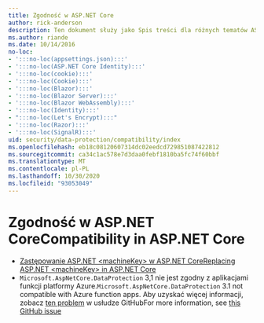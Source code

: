 ```yaml
---
title: Zgodność w ASP.NET Core
author: rick-anderson
description: Ten dokument służy jako Spis treści dla różnych tematów ASP.NET Core zgodności ochrony danych.
ms.author: riande
ms.date: 10/14/2016
no-loc:
- ':::no-loc(appsettings.json):::'
- ':::no-loc(ASP.NET Core Identity):::'
- ':::no-loc(cookie):::'
- ':::no-loc(Cookie):::'
- ':::no-loc(Blazor):::'
- ':::no-loc(Blazor Server):::'
- ':::no-loc(Blazor WebAssembly):::'
- ':::no-loc(Identity):::'
- ":::no-loc(Let's Encrypt):::"
- ':::no-loc(Razor):::'
- ':::no-loc(SignalR):::'
uid: security/data-protection/compatibility/index
ms.openlocfilehash: eb18c08120607314dc02eedcd729851087422812
ms.sourcegitcommit: ca34c1ac578e7d3daa0febf1810ba5fc74f60bbf
ms.translationtype: MT
ms.contentlocale: pl-PL
ms.lasthandoff: 10/30/2020
ms.locfileid: "93053049"
---
```

# <a name="compatibility-in-aspnet-core"></a><span data-ttu-id="874ff-103">Zgodność w ASP.NET Core</span><span class="sxs-lookup"><span data-stu-id="874ff-103">Compatibility in ASP.NET Core</span></span>

* [<span data-ttu-id="874ff-104">Zastępowanie ASP.NET \<machineKey> w ASP.NET Core</span><span class="sxs-lookup"><span data-stu-id="874ff-104">Replacing ASP.NET \<machineKey> in ASP.NET Core</span></span>](xref:security/data-protection/compatibility/replacing-machinekey)
* <span data-ttu-id="874ff-105">`Microsoft.AspNetCore.DataProtection` 3,1 nie jest zgodny z aplikacjami funkcji platformy Azure.</span><span class="sxs-lookup"><span data-stu-id="874ff-105">`Microsoft.AspNetCore.DataProtection` 3.1 not compatible with Azure function apps.</span></span> <span data-ttu-id="874ff-106">Aby uzyskać więcej informacji, zobacz [ten problem](https://github.com/Azure/azure-functions-host/issues/5447) w usłudze GitHub</span><span class="sxs-lookup"><span data-stu-id="874ff-106">For more information, see [this GitHub issue](https://github.com/Azure/azure-functions-host/issues/5447)</span></span>
